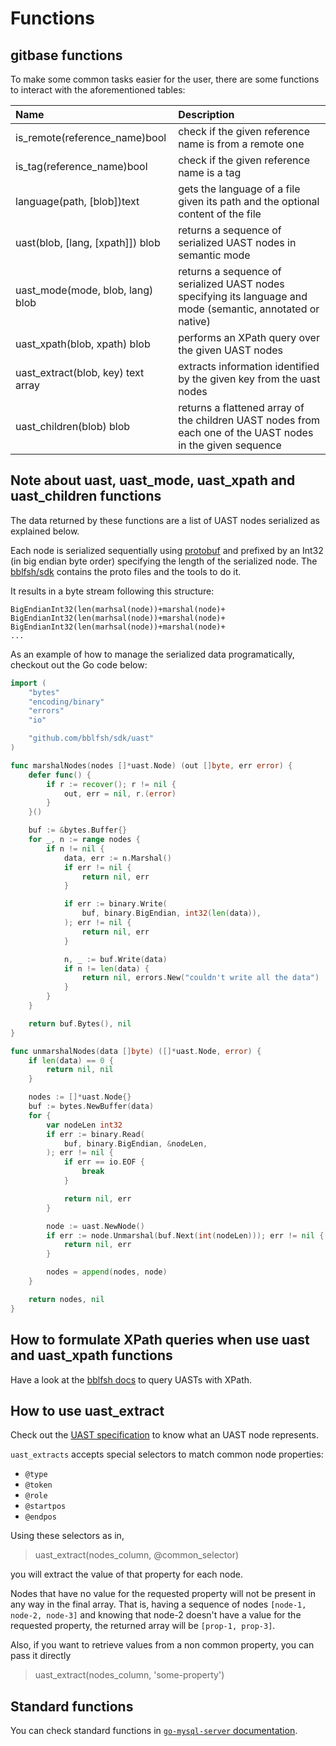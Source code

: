 # Functions

## gitbase functions

To make some common tasks easier for the user, there are some functions to interact with the aforementioned tables:

|     Name     |                                               Description                                                                      |
|:-------------|:-------------------------------------------------------------------------------------------------------------------------------|
|is_remote(reference_name)bool| check if the given reference name is from a remote one                                                          |
|is_tag(reference_name)bool| check if the given reference name is a tag                                                                         |
|language(path, [blob])text| gets the language of a file given its path and the optional content of the file                                    |
|uast(blob, [lang, [xpath]]) blob| returns a sequence of serialized UAST nodes in semantic mode                                                 |
|uast_mode(mode, blob, lang) blob| returns a sequence of serialized UAST nodes specifying its language and mode (semantic, annotated or native) |
|uast_xpath(blob, xpath) blob| performs an XPath query over the given UAST nodes                                                                |
|uast_extract(blob, key) text array| extracts information identified by the given key from the uast nodes                                       |
|uast_children(blob) blob| returns a flattened array of the children UAST nodes from each one of the UAST nodes in the given sequence           |


## Note about uast, uast_mode, uast_xpath and uast_children functions

The data returned by these functions are a list of UAST nodes serialized as explained below.

Each node is serialized sequentially using [protobuf](https://developers.google.com/protocol-buffers/) and prefixed by an Int32 (in big endian byte order) specifying the length of the serialized node. The [bblfsh/sdk](https://github.com/bblfsh/sdk) contains the proto files and the tools to do it.

It results in a byte stream following this structure:
```
BigEndianInt32(len(marhsal(node))+marshal(node)+
BigEndianInt32(len(marhsal(node))+marshal(node)+
BigEndianInt32(len(marhsal(node))+marshal(node)+
...
```

As an example of how to manage the serialized data programatically, checkout out the Go code below:
```go
import (
	"bytes"
	"encoding/binary"
	"errors"
	"io"

	"github.com/bblfsh/sdk/uast"
)

func marshalNodes(nodes []*uast.Node) (out []byte, err error) {
	defer func() {
		if r := recover(); r != nil {
			out, err = nil, r.(error)
		}
	}()

	buf := &bytes.Buffer{}
	for _, n := range nodes {
		if n != nil {
			data, err := n.Marshal()
			if err != nil {
				return nil, err
			}

			if err := binary.Write(
				buf, binary.BigEndian, int32(len(data)),
			); err != nil {
				return nil, err
			}

			n, _ := buf.Write(data)
			if n != len(data) {
				return nil, errors.New("couldn't write all the data")
			}
		}
	}

	return buf.Bytes(), nil
}

func unmarshalNodes(data []byte) ([]*uast.Node, error) {
	if len(data) == 0 {
		return nil, nil
	}

	nodes := []*uast.Node{}
	buf := bytes.NewBuffer(data)
	for {
		var nodeLen int32
		if err := binary.Read(
			buf, binary.BigEndian, &nodeLen,
		); err != nil {
			if err == io.EOF {
				break
			}

			return nil, err
		}

		node := uast.NewNode()
		if err := node.Unmarshal(buf.Next(int(nodeLen))); err != nil {
			return nil, err
		}

		nodes = append(nodes, node)
	}

	return nodes, nil
}
```

## How to formulate XPath queries when use uast and uast_xpath functions

Have a look at the [bblfsh docs](https://docs.sourced.tech/babelfish/using-babelfish/uast-querying) to query UASTs with XPath.

## How to use uast_extract

Check out the [UAST specification](https://docs.sourced.tech/babelfish/uast/uast-specification) to know what an UAST node represents.

`uast_extracts` accepts special selectors to match common node properties:

- `@type`
- `@token`
- `@role`
- `@startpos`
- `@endpos`

Using these selectors as in,

> uast_extract(nodes_column, @common_selector)

you will extract the value of that property for each node.

Nodes that have no value for the requested property will not be present in any way in the final array. That is, having a sequence of nodes `[node-1, node-2, node-3]` and knowing that node-2 doesn't have a value for the requested property, the returned array will be `[prop-1, prop-3]`.

Also, if you want to retrieve values from a non common property, you can pass it directly

> uast_extract(nodes_column, 'some-property')

## Standard functions

You can check standard functions in [`go-mysql-server` documentation](https://github.com/src-d/go-mysql-server/tree/v0.1.0#custom-functions).
